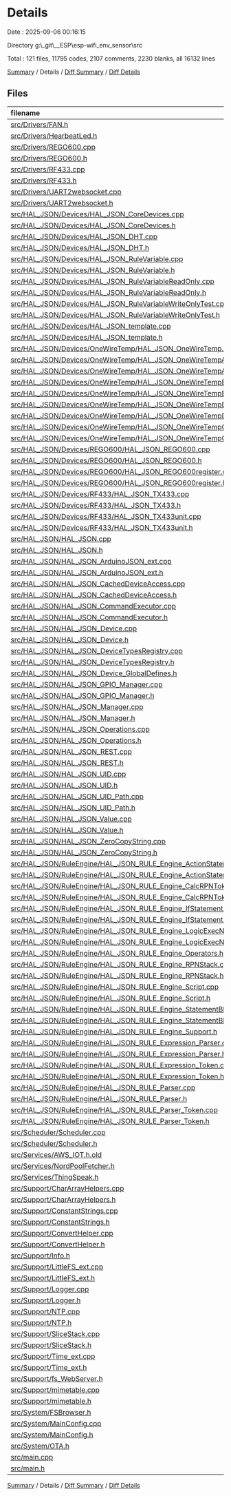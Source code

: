 # Details

Date : 2025-09-06 00:16:15

Directory g:\\_git\\__ESP\\esp-wifi_env_sensor\\src

Total : 121 files,  11795 codes, 2107 comments, 2230 blanks, all 16132 lines

[Summary](results.md) / Details / [Diff Summary](diff.md) / [Diff Details](diff-details.md)

## Files
| filename | language | code | comment | blank | total |
| :--- | :--- | ---: | ---: | ---: | ---: |
| [src/Drivers/FAN.h](/src/Drivers/FAN.h) | C++ | 78 | 5 | 14 | 97 |
| [src/Drivers/HearbeatLed.h](/src/Drivers/HearbeatLed.h) | C++ | 100 | 0 | 7 | 107 |
| [src/Drivers/REGO600.cpp](/src/Drivers/REGO600.cpp) | C++ | 307 | 21 | 41 | 369 |
| [src/Drivers/REGO600.h](/src/Drivers/REGO600.h) | C++ | 118 | 19 | 32 | 169 |
| [src/Drivers/RF433.cpp](/src/Drivers/RF433.cpp) | C++ | 335 | 32 | 42 | 409 |
| [src/Drivers/RF433.h](/src/Drivers/RF433.h) | C++ | 59 | 28 | 21 | 108 |
| [src/Drivers/UART2websocket.cpp](/src/Drivers/UART2websocket.cpp) | C++ | 37 | 2 | 8 | 47 |
| [src/Drivers/UART2websocket.h](/src/Drivers/UART2websocket.h) | C++ | 25 | 0 | 8 | 33 |
| [src/HAL\_JSON/Devices/HAL\_JSON\_CoreDevices.cpp](/src/HAL_JSON/Devices/HAL_JSON_CoreDevices.cpp) | C++ | 280 | 66 | 51 | 397 |
| [src/HAL\_JSON/Devices/HAL\_JSON\_CoreDevices.h](/src/HAL_JSON/Devices/HAL_JSON_CoreDevices.h) | C++ | 106 | 35 | 23 | 164 |
| [src/HAL\_JSON/Devices/HAL\_JSON\_DHT.cpp](/src/HAL_JSON/Devices/HAL_JSON_DHT.cpp) | C++ | 118 | 6 | 16 | 140 |
| [src/HAL\_JSON/Devices/HAL\_JSON\_DHT.h](/src/HAL_JSON/Devices/HAL_JSON_DHT.h) | C++ | 37 | 2 | 14 | 53 |
| [src/HAL\_JSON/Devices/HAL\_JSON\_RuleVariable.cpp](/src/HAL_JSON/Devices/HAL_JSON_RuleVariable.cpp) | C++ | 43 | 2 | 8 | 53 |
| [src/HAL\_JSON/Devices/HAL\_JSON\_RuleVariable.h](/src/HAL_JSON/Devices/HAL_JSON_RuleVariable.h) | C++ | 22 | 0 | 7 | 29 |
| [src/HAL\_JSON/Devices/HAL\_JSON\_RuleVariableReadOnly.cpp](/src/HAL_JSON/Devices/HAL_JSON_RuleVariableReadOnly.cpp) | C++ | 35 | 2 | 8 | 45 |
| [src/HAL\_JSON/Devices/HAL\_JSON\_RuleVariableReadOnly.h](/src/HAL_JSON/Devices/HAL_JSON_RuleVariableReadOnly.h) | C++ | 20 | 0 | 7 | 27 |
| [src/HAL\_JSON/Devices/HAL\_JSON\_RuleVariableWriteOnlyTest.cpp](/src/HAL_JSON/Devices/HAL_JSON_RuleVariableWriteOnlyTest.cpp) | C++ | 35 | 2 | 8 | 45 |
| [src/HAL\_JSON/Devices/HAL\_JSON\_RuleVariableWriteOnlyTest.h](/src/HAL_JSON/Devices/HAL_JSON_RuleVariableWriteOnlyTest.h) | C++ | 20 | 0 | 7 | 27 |
| [src/HAL\_JSON/Devices/HAL\_JSON\_template.cpp](/src/HAL_JSON/Devices/HAL_JSON_template.cpp) | C++ | 23 | 1 | 8 | 32 |
| [src/HAL\_JSON/Devices/HAL\_JSON\_template.h](/src/HAL_JSON/Devices/HAL_JSON_template.h) | C++ | 18 | 0 | 6 | 24 |
| [src/HAL\_JSON/Devices/OneWireTemp/HAL\_JSON\_OneWireTemp.h](/src/HAL_JSON/Devices/OneWireTemp/HAL_JSON_OneWireTemp.h) | C++ | 4 | 3 | 2 | 9 |
| [src/HAL\_JSON/Devices/OneWireTemp/HAL\_JSON\_OneWireTempAutoRefresh.cpp](/src/HAL_JSON/Devices/OneWireTemp/HAL_JSON_OneWireTempAutoRefresh.cpp) | C++ | 43 | 5 | 8 | 56 |
| [src/HAL\_JSON/Devices/OneWireTemp/HAL\_JSON\_OneWireTempAutoRefresh.h](/src/HAL_JSON/Devices/OneWireTemp/HAL_JSON_OneWireTempAutoRefresh.h) | C++ | 31 | 0 | 17 | 48 |
| [src/HAL\_JSON/Devices/OneWireTemp/HAL\_JSON\_OneWireTempBus.cpp](/src/HAL_JSON/Devices/OneWireTemp/HAL_JSON_OneWireTempBus.cpp) | C++ | 221 | 12 | 34 | 267 |
| [src/HAL\_JSON/Devices/OneWireTemp/HAL\_JSON\_OneWireTempBus.h](/src/HAL_JSON/Devices/OneWireTemp/HAL_JSON_OneWireTempBus.h) | C++ | 44 | 1 | 16 | 61 |
| [src/HAL\_JSON/Devices/OneWireTemp/HAL\_JSON\_OneWireTempDevice.cpp](/src/HAL_JSON/Devices/OneWireTemp/HAL_JSON_OneWireTempDevice.cpp) | C++ | 99 | 14 | 27 | 140 |
| [src/HAL\_JSON/Devices/OneWireTemp/HAL\_JSON\_OneWireTempDevice.h](/src/HAL_JSON/Devices/OneWireTemp/HAL_JSON_OneWireTempDevice.h) | C++ | 53 | 2 | 18 | 73 |
| [src/HAL\_JSON/Devices/OneWireTemp/HAL\_JSON\_OneWireTempGroup.cpp](/src/HAL_JSON/Devices/OneWireTemp/HAL_JSON_OneWireTempGroup.cpp) | C++ | 181 | 6 | 18 | 205 |
| [src/HAL\_JSON/Devices/OneWireTemp/HAL\_JSON\_OneWireTempGroup.h](/src/HAL_JSON/Devices/OneWireTemp/HAL_JSON_OneWireTempGroup.h) | C++ | 29 | 1 | 12 | 42 |
| [src/HAL\_JSON/Devices/REGO600/HAL\_JSON\_REGO600.cpp](/src/HAL_JSON/Devices/REGO600/HAL_JSON_REGO600.cpp) | C++ | 122 | 4 | 13 | 139 |
| [src/HAL\_JSON/Devices/REGO600/HAL\_JSON\_REGO600.h](/src/HAL_JSON/Devices/REGO600/HAL_JSON_REGO600.h) | C++ | 28 | 1 | 6 | 35 |
| [src/HAL\_JSON/Devices/REGO600/HAL\_JSON\_REGO600register.cpp](/src/HAL_JSON/Devices/REGO600/HAL_JSON_REGO600register.cpp) | C++ | 58 | 4 | 11 | 73 |
| [src/HAL\_JSON/Devices/REGO600/HAL\_JSON\_REGO600register.h](/src/HAL_JSON/Devices/REGO600/HAL_JSON_REGO600register.h) | C++ | 39 | 3 | 9 | 51 |
| [src/HAL\_JSON/Devices/RF433/HAL\_JSON\_TX433.cpp](/src/HAL_JSON/Devices/RF433/HAL_JSON_TX433.cpp) | C++ | 102 | 4 | 14 | 120 |
| [src/HAL\_JSON/Devices/RF433/HAL\_JSON\_TX433.h](/src/HAL_JSON/Devices/RF433/HAL_JSON_TX433.h) | C++ | 25 | 0 | 9 | 34 |
| [src/HAL\_JSON/Devices/RF433/HAL\_JSON\_TX433unit.cpp](/src/HAL_JSON/Devices/RF433/HAL_JSON_TX433unit.cpp) | C++ | 70 | 2 | 14 | 86 |
| [src/HAL\_JSON/Devices/RF433/HAL\_JSON\_TX433unit.h](/src/HAL_JSON/Devices/RF433/HAL_JSON_TX433unit.h) | C++ | 31 | 6 | 12 | 49 |
| [src/HAL\_JSON/HAL\_JSON.cpp](/src/HAL_JSON/HAL_JSON.cpp) | C++ | 12 | 0 | 4 | 16 |
| [src/HAL\_JSON/HAL\_JSON.h](/src/HAL_JSON/HAL_JSON.h) | C++ | 15 | 0 | 6 | 21 |
| [src/HAL\_JSON/HAL\_JSON\_ArduinoJSON\_ext.cpp](/src/HAL_JSON/HAL_JSON_ArduinoJSON_ext.cpp) | C++ | 101 | 0 | 13 | 114 |
| [src/HAL\_JSON/HAL\_JSON\_ArduinoJSON\_ext.h](/src/HAL_JSON/HAL_JSON_ArduinoJSON_ext.h) | C++ | 25 | 0 | 11 | 36 |
| [src/HAL\_JSON/HAL\_JSON\_CachedDeviceAccess.cpp](/src/HAL_JSON/HAL_JSON_CachedDeviceAccess.cpp) | C++ | 48 | 0 | 8 | 56 |
| [src/HAL\_JSON/HAL\_JSON\_CachedDeviceAccess.h](/src/HAL_JSON/HAL_JSON_CachedDeviceAccess.h) | C++ | 25 | 8 | 12 | 45 |
| [src/HAL\_JSON/HAL\_JSON\_CommandExecutor.cpp](/src/HAL_JSON/HAL_JSON_CommandExecutor.cpp) | C++ | 251 | 24 | 34 | 309 |
| [src/HAL\_JSON/HAL\_JSON\_CommandExecutor.h](/src/HAL_JSON/HAL_JSON_CommandExecutor.h) | C++ | 41 | 6 | 11 | 58 |
| [src/HAL\_JSON/HAL\_JSON\_Device.cpp](/src/HAL_JSON/HAL_JSON_Device.cpp) | C++ | 36 | 0 | 12 | 48 |
| [src/HAL\_JSON/HAL\_JSON\_Device.h](/src/HAL_JSON/HAL_JSON_Device.h) | C++ | 62 | 6 | 19 | 87 |
| [src/HAL\_JSON/HAL\_JSON\_DeviceTypesRegistry.cpp](/src/HAL_JSON/HAL_JSON_DeviceTypesRegistry.cpp) | C++ | 35 | 2 | 10 | 47 |
| [src/HAL\_JSON/HAL\_JSON\_DeviceTypesRegistry.h](/src/HAL_JSON/HAL_JSON_DeviceTypesRegistry.h) | C++ | 22 | 0 | 10 | 32 |
| [src/HAL\_JSON/HAL\_JSON\_Device\_GlobalDefines.h](/src/HAL_JSON/HAL_JSON_Device_GlobalDefines.h) | C++ | 42 | 5 | 14 | 61 |
| [src/HAL\_JSON/HAL\_JSON\_GPIO\_Manager.cpp](/src/HAL_JSON/HAL_JSON_GPIO_Manager.cpp) | C++ | 215 | 13 | 16 | 244 |
| [src/HAL\_JSON/HAL\_JSON\_GPIO\_Manager.h](/src/HAL_JSON/HAL_JSON_GPIO_Manager.h) | C++ | 52 | 15 | 18 | 85 |
| [src/HAL\_JSON/HAL\_JSON\_Manager.cpp](/src/HAL_JSON/HAL_JSON_Manager.cpp) | C++ | 262 | 28 | 43 | 333 |
| [src/HAL\_JSON/HAL\_JSON\_Manager.h](/src/HAL_JSON/HAL_JSON_Manager.h) | C++ | 50 | 7 | 13 | 70 |
| [src/HAL\_JSON/HAL\_JSON\_Operations.cpp](/src/HAL_JSON/HAL_JSON_Operations.cpp) | C++ | 24 | 0 | 3 | 27 |
| [src/HAL\_JSON/HAL\_JSON\_Operations.h](/src/HAL_JSON/HAL_JSON_Operations.h) | C++ | 74 | 15 | 15 | 104 |
| [src/HAL\_JSON/HAL\_JSON\_REST.cpp](/src/HAL_JSON/HAL_JSON_REST.cpp) | C++ | 26 | 2 | 8 | 36 |
| [src/HAL\_JSON/HAL\_JSON\_REST.h](/src/HAL_JSON/HAL_JSON_REST.h) | C++ | 24 | 3 | 7 | 34 |
| [src/HAL\_JSON/HAL\_JSON\_UID.cpp](/src/HAL_JSON/HAL_JSON_UID.cpp) | C++ | 59 | 1 | 9 | 69 |
| [src/HAL\_JSON/HAL\_JSON\_UID.h](/src/HAL_JSON/HAL_JSON_UID.h) | C++ | 33 | 3 | 7 | 43 |
| [src/HAL\_JSON/HAL\_JSON\_UID\_Path.cpp](/src/HAL_JSON/HAL_JSON_UID_Path.cpp) | C++ | 110 | 1 | 11 | 122 |
| [src/HAL\_JSON/HAL\_JSON\_UID\_Path.h](/src/HAL_JSON/HAL_JSON_UID_Path.h) | C++ | 40 | 5 | 15 | 60 |
| [src/HAL\_JSON/HAL\_JSON\_Value.cpp](/src/HAL_JSON/HAL_JSON_Value.cpp) | C++ | 138 | 13 | 29 | 180 |
| [src/HAL\_JSON/HAL\_JSON\_Value.h](/src/HAL_JSON/HAL_JSON_Value.h) | C++ | 53 | 7 | 17 | 77 |
| [src/HAL\_JSON/HAL\_JSON\_ZeroCopyString.cpp](/src/HAL_JSON/HAL_JSON_ZeroCopyString.cpp) | C++ | 364 | 32 | 66 | 462 |
| [src/HAL\_JSON/HAL\_JSON\_ZeroCopyString.h](/src/HAL_JSON/HAL_JSON_ZeroCopyString.h) | C++ | 60 | 54 | 9 | 123 |
| [src/HAL\_JSON/RuleEngine/HAL\_JSON\_RULE\_Engine\_ActionStatement.cpp](/src/HAL_JSON/RuleEngine/HAL_JSON_RULE_Engine_ActionStatement.cpp) | C++ | 53 | 143 | 11 | 207 |
| [src/HAL\_JSON/RuleEngine/HAL\_JSON\_RULE\_Engine\_ActionStatement.h](/src/HAL_JSON/RuleEngine/HAL_JSON_RULE_Engine_ActionStatement.h) | C++ | 35 | 11 | 17 | 63 |
| [src/HAL\_JSON/RuleEngine/HAL\_JSON\_RULE\_Engine\_CalcRPNToken.cpp](/src/HAL_JSON/RuleEngine/HAL_JSON_RULE_Engine_CalcRPNToken.cpp) | C++ | 133 | 243 | 16 | 392 |
| [src/HAL\_JSON/RuleEngine/HAL\_JSON\_RULE\_Engine\_CalcRPNToken.h](/src/HAL_JSON/RuleEngine/HAL_JSON_RULE_Engine_CalcRPNToken.h) | C++ | 67 | 25 | 16 | 108 |
| [src/HAL\_JSON/RuleEngine/HAL\_JSON\_RULE\_Engine\_IfStatement.cpp](/src/HAL_JSON/RuleEngine/HAL_JSON_RULE_Engine_IfStatement.cpp) | C++ | 142 | 21 | 25 | 188 |
| [src/HAL\_JSON/RuleEngine/HAL\_JSON\_RULE\_Engine\_IfStatement.h](/src/HAL_JSON/RuleEngine/HAL_JSON_RULE_Engine_IfStatement.h) | C++ | 48 | 23 | 19 | 90 |
| [src/HAL\_JSON/RuleEngine/HAL\_JSON\_RULE\_Engine\_LogicExecNode.cpp](/src/HAL_JSON/RuleEngine/HAL_JSON_RULE_Engine_LogicExecNode.cpp) | C++ | 152 | 22 | 21 | 195 |
| [src/HAL\_JSON/RuleEngine/HAL\_JSON\_RULE\_Engine\_LogicExecNode.h](/src/HAL_JSON/RuleEngine/HAL_JSON_RULE_Engine_LogicExecNode.h) | C++ | 39 | 5 | 15 | 59 |
| [src/HAL\_JSON/RuleEngine/HAL\_JSON\_RULE\_Engine\_Operators.h](/src/HAL_JSON/RuleEngine/HAL_JSON_RULE_Engine_Operators.h) | C++ | 21 | 2 | 2 | 25 |
| [src/HAL\_JSON/RuleEngine/HAL\_JSON\_RULE\_Engine\_RPNStack.cpp](/src/HAL_JSON/RuleEngine/HAL_JSON_RULE_Engine_RPNStack.cpp) | C++ | 5 | 0 | 3 | 8 |
| [src/HAL\_JSON/RuleEngine/HAL\_JSON\_RULE\_Engine\_RPNStack.h](/src/HAL_JSON/RuleEngine/HAL_JSON_RULE_Engine_RPNStack.h) | C++ | 30 | 0 | 10 | 40 |
| [src/HAL\_JSON/RuleEngine/HAL\_JSON\_RULE\_Engine\_Script.cpp](/src/HAL_JSON/RuleEngine/HAL_JSON_RULE_Engine_Script.cpp) | C++ | 153 | 20 | 36 | 209 |
| [src/HAL\_JSON/RuleEngine/HAL\_JSON\_RULE\_Engine\_Script.h](/src/HAL_JSON/RuleEngine/HAL_JSON_RULE_Engine_Script.h) | C++ | 44 | 24 | 15 | 83 |
| [src/HAL\_JSON/RuleEngine/HAL\_JSON\_RULE\_Engine\_StatementBlock.cpp](/src/HAL_JSON/RuleEngine/HAL_JSON_RULE_Engine_StatementBlock.cpp) | C++ | 33 | 6 | 13 | 52 |
| [src/HAL\_JSON/RuleEngine/HAL\_JSON\_RULE\_Engine\_StatementBlock.h](/src/HAL_JSON/RuleEngine/HAL_JSON_RULE_Engine_StatementBlock.h) | C++ | 22 | 2 | 12 | 36 |
| [src/HAL\_JSON/RuleEngine/HAL\_JSON\_RULE\_Engine\_Support.h](/src/HAL_JSON/RuleEngine/HAL_JSON_RULE_Engine_Support.h) | C++ | 24 | 0 | 4 | 28 |
| [src/HAL\_JSON/RuleEngine/HAL\_JSON\_RULE\_Expression\_Parser.cpp](/src/HAL_JSON/RuleEngine/HAL_JSON_RULE_Expression_Parser.cpp) | C++ | 701 | 108 | 103 | 912 |
| [src/HAL\_JSON/RuleEngine/HAL\_JSON\_RULE\_Expression\_Parser.h](/src/HAL_JSON/RuleEngine/HAL_JSON_RULE_Expression_Parser.h) | C++ | 112 | 9 | 25 | 146 |
| [src/HAL\_JSON/RuleEngine/HAL\_JSON\_RULE\_Expression\_Token.cpp](/src/HAL_JSON/RuleEngine/HAL_JSON_RULE_Expression_Token.cpp) | C++ | 127 | 3 | 9 | 139 |
| [src/HAL\_JSON/RuleEngine/HAL\_JSON\_RULE\_Expression\_Token.h](/src/HAL_JSON/RuleEngine/HAL_JSON_RULE_Expression_Token.h) | C++ | 67 | 2 | 7 | 76 |
| [src/HAL\_JSON/RuleEngine/HAL\_JSON\_RULE\_Parser.cpp](/src/HAL_JSON/RuleEngine/HAL_JSON_RULE_Parser.cpp) | C++ | 831 | 262 | 150 | 1,243 |
| [src/HAL\_JSON/RuleEngine/HAL\_JSON\_RULE\_Parser.h](/src/HAL_JSON/RuleEngine/HAL_JSON_RULE_Parser.h) | C++ | 77 | 26 | 29 | 132 |
| [src/HAL\_JSON/RuleEngine/HAL\_JSON\_RULE\_Parser\_Token.cpp](/src/HAL_JSON/RuleEngine/HAL_JSON_RULE_Parser_Token.cpp) | C++ | 237 | 21 | 34 | 292 |
| [src/HAL\_JSON/RuleEngine/HAL\_JSON\_RULE\_Parser\_Token.h](/src/HAL_JSON/RuleEngine/HAL_JSON_RULE_Parser_Token.h) | C++ | 83 | 47 | 23 | 153 |
| [src/Scheduler/Scheduler.cpp](/src/Scheduler/Scheduler.cpp) | C++ | 231 | 41 | 43 | 315 |
| [src/Scheduler/Scheduler.h](/src/Scheduler/Scheduler.h) | C++ | 65 | 0 | 14 | 79 |
| [src/Services/AWS\_IOT.h.old](/src/Services/AWS_IOT.h.old) | C++ | 208 | 32 | 38 | 278 |
| [src/Services/NordPoolFetcher.h](/src/Services/NordPoolFetcher.h) | C++ | 102 | 72 | 13 | 187 |
| [src/Services/ThingSpeak.h](/src/Services/ThingSpeak.h) | C++ | 226 | 12 | 30 | 268 |
| [src/Support/CharArrayHelpers.cpp](/src/Support/CharArrayHelpers.cpp) | C++ | 96 | 12 | 20 | 128 |
| [src/Support/CharArrayHelpers.h](/src/Support/CharArrayHelpers.h) | C++ | 17 | 13 | 11 | 41 |
| [src/Support/ConstantStrings.cpp](/src/Support/ConstantStrings.cpp) | C++ | 4 | 0 | 2 | 6 |
| [src/Support/ConstantStrings.h](/src/Support/ConstantStrings.h) | C++ | 13 | 1 | 4 | 18 |
| [src/Support/ConvertHelper.cpp](/src/Support/ConvertHelper.cpp) | C++ | 179 | 8 | 25 | 212 |
| [src/Support/ConvertHelper.h](/src/Support/ConvertHelper.h) | C++ | 26 | 1 | 9 | 36 |
| [src/Support/Info.h](/src/Support/Info.h) | C++ | 185 | 29 | 23 | 237 |
| [src/Support/LittleFS\_ext.cpp](/src/Support/LittleFS_ext.cpp) | C++ | 148 | 2 | 21 | 171 |
| [src/Support/LittleFS\_ext.h](/src/Support/LittleFS_ext.h) | C++ | 20 | 7 | 4 | 31 |
| [src/Support/Logger.cpp](/src/Support/Logger.cpp) | C++ | 203 | 2 | 20 | 225 |
| [src/Support/Logger.h](/src/Support/Logger.h) | C++ | 60 | 18 | 16 | 94 |
| [src/Support/NTP.cpp](/src/Support/NTP.cpp) | C++ | 24 | 1 | 5 | 30 |
| [src/Support/NTP.h](/src/Support/NTP.h) | C++ | 14 | 3 | 8 | 25 |
| [src/Support/SliceStack.cpp](/src/Support/SliceStack.cpp) | C++ | 8 | 0 | 1 | 9 |
| [src/Support/SliceStack.h](/src/Support/SliceStack.h) | C++ | 91 | 8 | 15 | 114 |
| [src/Support/Time\_ext.cpp](/src/Support/Time_ext.cpp) | C++ | 23 | 0 | 5 | 28 |
| [src/Support/Time\_ext.h](/src/Support/Time_ext.h) | C++ | 10 | 0 | 2 | 12 |
| [src/Support/fs\_WebServer.h](/src/Support/fs_WebServer.h) | C++ | 41 | 21 | 3 | 65 |
| [src/Support/mimetable.cpp](/src/Support/mimetable.cpp) | C++ | 94 | 1 | 7 | 102 |
| [src/Support/mimetable.h](/src/Support/mimetable.h) | C++ | 44 | 0 | 9 | 53 |
| [src/System/FSBrowser.h](/src/System/FSBrowser.h) | C++ | 403 | 135 | 95 | 633 |
| [src/System/MainConfig.cpp](/src/System/MainConfig.cpp) | C++ | 75 | 0 | 11 | 86 |
| [src/System/MainConfig.h](/src/System/MainConfig.h) | C++ | 32 | 0 | 5 | 37 |
| [src/System/OTA.h](/src/System/OTA.h) | C++ | 81 | 20 | 28 | 129 |
| [src/main.cpp](/src/main.cpp) | C++ | 477 | 80 | 67 | 624 |
| [src/main.h](/src/main.h) | C++ | 64 | 22 | 35 | 121 |

[Summary](results.md) / Details / [Diff Summary](diff.md) / [Diff Details](diff-details.md)